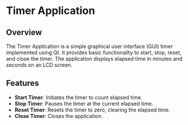# Timer Application

## Overview
The Timer Application is a simple graphical user interface (GUI) timer implemented using Qt. It provides basic functionality to start, stop, reset, and close the timer. The application displays elapsed time in minutes and seconds on an LCD screen.

## Features
- **Start Timer**: Initiates the timer to count elapsed time.
- **Stop Timer**: Pauses the timer at the current elapsed time.
- **Reset Timer**: Resets the timer to zero, clearing the elapsed time.
- **Close Timer**: Closes the application.

